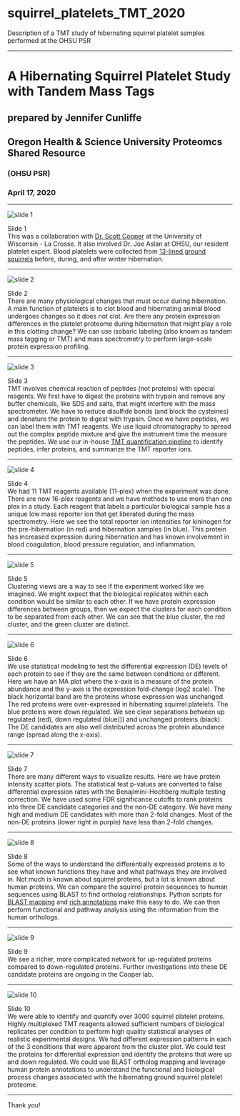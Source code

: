 # squirrel_platelets_TMT_2020
Description of a TMT study of hibernating squirrel platelet samples performed at the OHSU PSR

---

# A Hibernating Squirrel Platelet Study with Tandem Mass Tags
## prepared by Jennifer Cunliffe
## Oregon Health & Science University Proteomcs Shared Resource
### (OHSU PSR)
### April 17, 2020


***


![slide 1](Squirrel_PW/Slide1.PNG)

Slide 1 <br />
This was a collaboration with [Dr. Scott Cooper](https://www.uwlax.edu/profile/scooper/) at the University of Wisconsin - La Crosse. It also involved Dr. Joe Aslan at OHSU, our resident platelet expert. Blood platelets were collected from [13-lined ground squirrels](https://en.wikipedia.org/wiki/Thirteen-lined_ground_squirrel) before, during, and after winter hibernation.

***

![slide 2](Squirrel_PW/Slide2.PNG)

Slide 2 <br />
There are many physiological changes that must occur during hibernation. A main function of platelets is to clot blood and hibernating animal blood undergoes changes so it does not clot. Are there any protein expression differences in the platelet proteome during hibernation that might play a role in this clotting change? We can use isobaric labeling (also known as tandem mass tagging or TMT) and mass spectrometry to perform large-scale protein expression profiling.

***

![slide 3](Squirrel_PW/Slide3.PNG)

Slide 3 <br />
TMT involves chemical reaction of peptides (not proteins) with special reagents. We first have to digest the proteins with trypsin and remove any buffer chemicals, like SDS and salts, that might interfere with the mass spectrometer. We have to reduce disulfide bonds (and block the cysteines) and denature the protein to digest with trypsin. Once we have peptides, we can label them with TMT reagents. We use liquid chromatography to spread out the complex peptide mixture and give the instrument time the measure the peptides. We use our in-house [TMT quantification pipeline](https://github.com/pwilmart/PAW_pipeline) to identify peptides, infer proteins, and summarize the TMT reporter ions.

***

![slide 4](Squirrel_PW/Slide4.PNG)

Slide 4 <br />
We had 11 TMT reagents available (11-plex) when the experiment was done. There are now 16-plex reagents and we have methods to use more than one plex in a study. Each reagent that labels a particular biological sample has a unique low mass reporter ion that get liberated during the mass spectrometry. Here we see the total reporter ion intensities for kininogen for the pre-hibernation (in red) and hibernation samples (in blue). This protein has increased expression during hibernation and has known involvement in blood coagulation, blood pressure regulation, and inflammation.

***

![slide 5](Squirrel_PW/Slide5.PNG)

Slide 5 <br />
Clustering views are a way to see if the experiment worked like we imagined. We might expect that the biological replicates within each condition would be similar to each other. If we have protein expression differences between groups, then we expect the clusters for each condition to be separated from each other. We can see that the blue cluster, the red cluster, and the green cluster are distinct.

***

![slide 6](Squirrel_PW/Slide6.PNG)

Slide 6 <br />
We use statistical modeling to test the differential expression (DE) levels of each protein to see if they are the same between conditions or different. Here we have an MA plot where the x-axis is a measure of the protein abundance and the y-axis is the expression fold-change (log2 scale). The black horizontal band are the proteins whose expression was unchanged. The red proteins were over-expressed in hibernating squirrel platelets. The blue proteins were down regulated. We see clear separations between up regulated (red), down regulated (blue()) and unchanged proteins (black). The DE candidates are also well distributed across the protein abundance range (spread along the x-axis).

***

![slide 7](Squirrel_PW/Slide7.PNG)

Slide 7 <br />
There are many different ways to visualize results. Here we have protein intensity scatter plots. The statistical test p-values are converted to false differential expression rates with the Benajimini-Hochberg multiple testing correction. We have used some FDR significance cutoffs to rank proteins into three DE candidate categories and the non-DE category. We have many high and medium DE candidates with more than 2-fold changes. Most of the non-DE proteins (lower right in purple) have less than 2-fold changes.

***

![slide 8](Squirrel_PW/Slide8.PNG)

Slide 8 <br />
Some of the ways to understand the differentially expressed proteins is to see what known functions they have and what pathways they are involved in. Not much is known about squirrel proteins, but a lot is known about human proteins. We can compare the squirrel protein sequences to human sequences using BLAST to find ortholog relationships. Python scripts for [BLAST mapping](https://github.com/pwilmart/PAW_BLAST) and [rich annotations](https://github.com/pwilmart/annotations) make this easy to do. We can then perform functional and pathway analysis using the information from the human orthologs.

***

![slide 9](Squirrel_PW/Slide9.PNG)

Slide 9 <br />
We see a richer, more complicated network for up-regulated proteins compared to down-regulated proteins. Further investigations into these DE candidate proteins are ongoing in the Cooper lab.

***

![slide 10](Squirrel_PW/Slide10.PNG)

Slide 10 <br />
We were able to identify and quantify over 3000 squirrel platelet proteins. Highly multiplexed TMT reagents allowed sufficient numbers of biological replicates per condition to perform high quality statistical analyses of realistic experimental designs. We had different expression patterns in each of the 3 conditions that were apparent from the cluster plot. We could test the proteins for differential expression and identify the proteins that were up and down regulated. We could use BLAST ortholog mapping and leverage human protein annotations to understand the functional and biological process changes associated with the hibernating ground squirrel platelet proteome.

***

Thank you!
